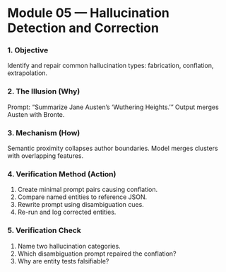 # Module 05 — Hallucination Detection and Correction

### 1. Objective
Identify and repair common hallucination types: fabrication, conflation, extrapolation.

### 2. The Illusion (Why)
Prompt: “Summarize Jane Austen’s ‘Wuthering Heights.’”
Output merges Austen with Bronte.

### 3. Mechanism (How)
Semantic proximity collapses author boundaries.
Model merges clusters with overlapping features.

### 4. Verification Method (Action)
1. Create minimal prompt pairs causing conflation.
2. Compare named entities to reference JSON.
3. Rewrite prompt using disambiguation cues.
4. Re-run and log corrected entities.

### 5. Verification Check
1. Name two hallucination categories.
2. Which disambiguation prompt repaired the conflation?
3. Why are entity tests falsifiable?
